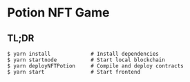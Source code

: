 # Potion NFT Game

## TL;DR

```
$ yarn install             # Install dependencies
$ yarn startnode           # Start local blockchain
$ yarn deployNFTPotion     # Compile and deploy contracts
$ yarn start               # Start frontend
```
